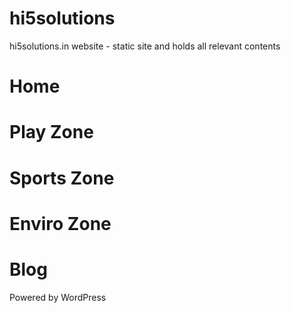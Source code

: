 # hi5solutions
hi5solutions.in website - static site and holds all relevant contents

# Home

# Play Zone

# Sports Zone

# Enviro Zone

# Blog 
Powered by WordPress
